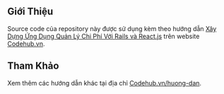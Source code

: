 
## Giới Thiệu
Source code của repository này được sử dụng kèm theo hướng dẫn <a title="" href="https://www.codehub.vn/huong-dan/Xay-Dung-Ung-Dung-Quan-Ly-Chi-Phi-Voi-Rails-va-React-js">Xây Dựng Ứng Dụng Quản Lý Chi Phí Với Rails và React.js</a> trên website <a href="https://www.codehub.vn" title="Codehub.vn">Codehub.vn</a>.

## Tham Khảo
Xem thêm các hướng dẫn khác tại địa chỉ <a href="https://www.codehub.vn/huong-dan" title="Danh Sách Hướng Dẫn - Codehub.vn">Codehub.vn/huong-dan</a>.
